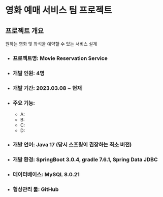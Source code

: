 
# 영화 예매 서비스 팀 프로젝트

## 프로젝트 개요
원하는 영화 및 좌석을 예약할 수 있는 서비스 설계

- ### 프로젝트명: Movie Reservation Service
- ### 개발 인원: 4명
- ### 개발 기간: 2023.03.08 ~ 현재
- ### 주요 기능:
  - A: 
  - B: 
  - C: 
  - D: 
- ### 개발 언어: Java 17 (당시 스프링이 권장하는 최소 버전)
- ### 개발 환경: SpringBoot 3.0.4, gradle 7.6.1, Spring Data JDBC
- ### 데이터베이스: MySQL 8.0.21
- ### 형상관리 툴: GitHub
<br/>








